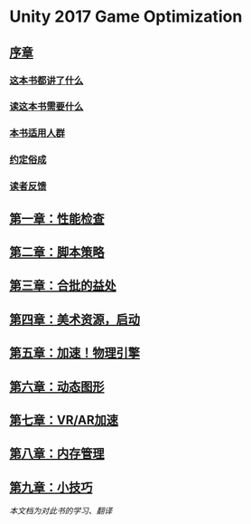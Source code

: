 
# Unity 2017 Game Optimization

## [序章](./0_Preface.md)

### [这本书都讲了什么](./0_1_WhatThisBookCovers.md)

### [读这本书需要什么](./0_2_WhhatYouNeedForThisBook.md)

### [本书适用人群](./0_3_WhoThisBookIsFor.md)

### [约定俗成](./0_4_Conventions.md)

### [读者反馈](./0_5_ReaderFeedback.md)

## [第一章：性能检查](./1_PursuingPerformanceProblems.md)

## [第二章：脚本策略](./2_ScriptingStrategies.md)

## [第三章：合批的益处](./3_TheBenefitsOfBatching.md)

## [第四章：美术资源，启动](./4_KickstartYourArt.md)

## [第五章：加速！物理引擎](./5_FasterPhysics.md)

## [第六章：动态图形](./6_DynamicGraphics.md)

## [第七章：VR/AR加速](./7_VirtualVelocityAndAugmentedAcceleration.md)

## [第八章：内存管理](./8_MasterfulMemoryManagement.md)

## [第九章：小技巧](./9_TacticalTipsAndTricks.md)


*本文档为对此书的学习、翻译*
